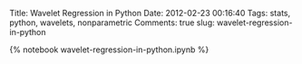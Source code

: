 Title: Wavelet Regression in Python
Date: 2012-02-23 00:16:40
Tags: stats, python, wavelets, nonparametric
Comments: true
slug: wavelet-regression-in-python

{% notebook wavelet-regression-in-python.ipynb %}
